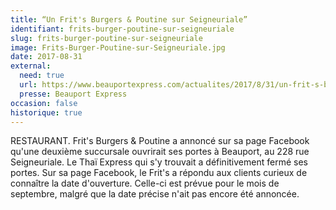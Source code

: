 ```yaml
---
title: “Un Frit's Burgers & Poutine sur Seigneuriale”
identifiant: frits-burger-poutine-sur-seigneuriale
slug: frits-burger-poutine-sur-seigneuriale
image: Frits-Burger-Poutine-sur-Seigneuriale.jpg
date: 2017-08-31
external:
  need: true
  url: https://www.beauportexpress.com/actualites/2017/8/31/un-frit-s-burgers---poutine-sur-seigneuriale.html
  presse: Beauport Express
occasion: false
historique: true
---
```

RESTAURANT. Frit's Burgers & Poutine a annoncé sur sa page Facebook qu'une deuxième succursale ouvrirait ses portes à Beauport, au 228 rue Seigneuriale. Le Thaï Express qui s'y trouvait a définitivement fermé ses portes. Sur sa page Facebook, le Frit's a répondu aux clients curieux de connaître la date d'ouverture. Celle-ci est prévue pour le mois de septembre, malgré que la date précise n'ait pas encore été annoncée.

